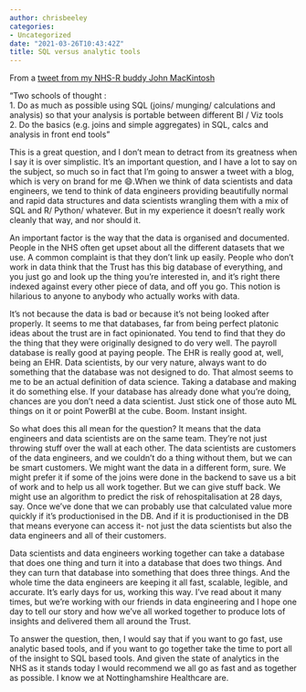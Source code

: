 ```yaml
---
author: chrisbeeley
categories:
- Uncategorized
date: "2021-03-26T10:43:42Z"
title: SQL versus analytic tools
---
```


From a [tweet from my NHS-R buddy John MacKintosh](https://twitter.com/_johnmackintosh/status/1374986918878965760?s=19)

“Two schools of thought :  
1\. Do as much as possible using SQL (joins/ munging/ calculations and analysis) so that your analysis is portable between different BI / Viz tools  
2\. Do the basics (e.g. joins and simple aggregates) in SQL, calcs and analysis in front end tools”

This is a great question, and I don’t mean to detract from its greatness when I say it is over simplistic. It’s an important question, and I have a lot to say on the subject, so much so in fact that I’m going to answer a tweet with a blog, which is very on brand for me 😄.When we think of data scientists and data engineers, we tend to think of data engineers providing beautifully normal and rapid data structures and data scientists wrangling them with a mix of SQL and R/ Python/ whatever. But in my experience it doesn’t really work cleanly that way, and nor should it.

An important factor is the way that the data is organised and documented. People in the NHS often get upset about all the different datasets that we use. A common complaint is that they don’t link up easily. People who don’t work in data think that the Trust has this big database of everything, and you just go and look up the thing you’re interested in, and it’s right there indexed against every other piece of data, and off you go. This notion is hilarious to anyone to anybody who actually works with data.

It’s not because the data is bad or because it’s not being looked after properly. It seems to me that databases, far from being perfect platonic ideas about the trust are in fact opinionated. You tend to find that they do the thing that they were originally designed to do very well. The payroll database is really good at paying people. The EHR is really good at, well, being an EHR. Data scientists, by our very nature, always want to do something that the database was not designed to do. That almost seems to me to be an actual definition of data science. Taking a database and making it do something else. If your database has already done what you’re doing, chances are you don’t need a data scientist. Just stick one of those auto ML things on it or point PowerBI at the cube. Boom. Instant insight.

So what does this all mean for the question? It means that the data engineers and data scientists are on the same team. They’re not just throwing stuff over the wall at each other. The data scientists are customers of the data engineers, and we couldn’t do a thing without them, but we can be smart customers. We might want the data in a different form, sure. We might prefer it if some of the joins were done in the backend to save us a bit of work and to help us all work together. But we can give stuff back. We might use an algorithm to predict the risk of rehospitalisation at 28 days, say. Once we’ve done that we can probably use that calculated value more quickly if it’s productionised in the DB. And if it is productionised in the DB that means everyone can access it- not just the data scientists but also the data engineers and all of their customers.

Data scientists and data engineers working together can take a database that does one thing and turn it into a database that does two things. And they can turn that database into something that does three things. And the whole time the data engineers are keeping it all fast, scalable, legible, and accurate. It’s early days for us, working this way. I’ve read about it many times, but we’re working with our friends in data engineering and I hope one day to tell our story and how we’ve all worked together to produce lots of insights and delivered them all around the Trust.

To answer the question, then, I would say that if you want to go fast, use analytic based tools, and if you want to go together take the time to port all of the insight to SQL based tools. And given the state of analytics in the NHS as it stands today I would recommend we all go as fast and as together as possible. I know we at Nottinghamshire Healthcare are.